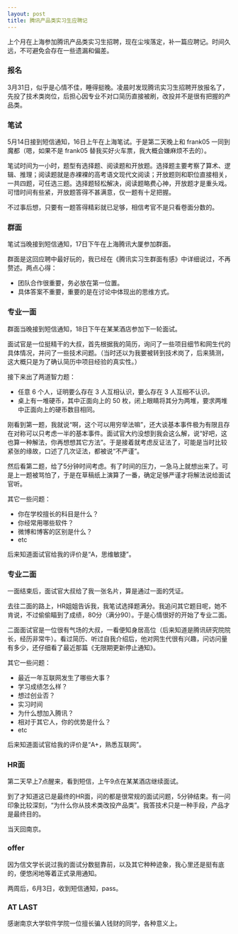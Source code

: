 ```yaml
---
layout: post
title: 腾讯产品类实习生应聘记
---
```


上个月在上海参加腾讯产品类实习生招聘，现在尘埃落定，补一篇应聘记。时间久远，不可避免会存在一些遗漏和偏差。

### 报名

3月31日，似乎是心情不佳，睡得挺晚。凌晨时发现腾讯实习生招聘开放报名了，先投了技术类岗位，后担心因专业不对口简历直接被刷，改投并不是很有把握的产品类。

### 笔试

5月14日接到短信通知，16日上午在上海笔试。于是第二天晚上和 frank05 一同到魔都（嗯，如果不是 frank05 替我买好火车票，我大概会嫌麻烦不去的）。

笔试时间为一小时，题型有选择题、阅读题和开放题。选择题主要考察了算术、逻辑、推理；阅读题就是赤裸裸的高考语文现代文阅读；开放题则和职位直接相关，一共四题，可任选三题。选择题轻松解决，阅读题略费心神，开放题才是重头戏。可惜时间有些紧，开放题答得不甚满意，仅一题有十足把握。

不过事后想，只要有一题答得精彩就已足够，相信考官不是只看卷面分数的。

### 群面

笔试当晚接到短信通知，17日下午在上海腾讯大厦参加群面。

群面是这回应聘中最好玩的，我已经在《腾讯实习生群面有感》中详细说过，不再赘述。两点心得：

- 团队合作很重要，务必放在第一位置。
- 具体答案不重要，重要的是在讨论中体现出的思维方式。

### 专业一面

群面当晚接到短信通知，18日下午在某某酒店参加下一轮面试。

面试官是一位挺精干的大叔，首先根据我的简历，询问了一些项目细节和网生代的具体情况，并问了一些技术问题。（当时还以为我要被转到技术岗了，后来猜测，这大概只是为了确认简历中项目经验的真实性。）

接下来出了两道智力题：

- 任意 6 个人，证明要么存在 3 人互相认识，要么存在 3 人互相不认识。
- 桌上有一堆硬币，其中正面向上的 50 枚，闭上眼睛将其分为两堆，要求两堆中正面向上的硬币数目相同。

刚看到第一题，我就说“啊，这个可以用穷举法嘛”，还大谈基本事件极为有限且存在对称可以只考虑一半的基本事件。面试官大约没想到我会这么解，说“好吧，这也算一种解法，你再想想其它方法”。于是接着就考虑反证法了，可能是当时比较紧张的缘故，口述了几次证法，都被说“不严谨”。

然后看第二题，给了5分钟时间考虑。有了时间的压力，一急马上就想出来了。可是上一题被骂怕了，于是在草稿纸上演算了一番，确定足够严谨才将解法说给面试官听。

其它一些问题：

- 你在学校擅长的科目是什么？
- 你经常用哪些软件？
- 微博和博客的区别是什么？
- etc

后来知道面试官给我的评价是“A，思维敏捷”。

### 专业二面

一面结束后，面试官大叔给了我一张名片，算是通过一面的凭证。

去往二面的路上，HR姐姐告诉我，我笔试选择题满分。我追问其它题目呢，她不肯说，不过偷偷瞄到了成绩，80分（满分90）。于是心情很好的开始了专业二面。

二面面试官是一位很有气场的大叔，一看便知身居高位（后来知道是腾讯研究院院长，经历非常牛）。看过简历、听过自我介绍后，他对网生代很有兴趣，问访问量有多少，还仔细看了最近那篇《无限期更新停止通知》。

其它一些问题：

* 最近一年互联网发生了哪些大事？
* 学习成绩怎么样？
* 想过创业否？
* 实习时间
* 为什么想加入腾讯？
* 相对于其它人，你的优势是什么？
* etc

后来知道面试官给我的评价是“A+，熟悉互联网”。

### HR面

第二天早上7点醒来，看到短信，上午9点在某某酒店继续面试。

到了才知道这已是最终的HR面，问的都是很常规的面试问题，5分钟结束。有一问印象比较深刻，“为什么你从技术类改投产品类”。我答技术只是一种手段，产品才是最终目的。

当天回南京。

### offer

因为信文学长说过我的面试分数挺靠前，以及其它种种迹象，我心里还是挺有底的，便悠闲地等着正式录用通知。

两周后，6月3日，收到短信通知，pass。

### AT LAST

感谢南京大学软件学院一位擅长骗人钱财的同学，各种意义上。